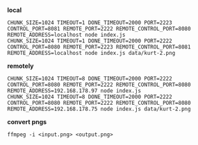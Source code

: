 

**local**

	CHUNK_SIZE=1024 TIMEOUT=1 DONE_TIMEOUT=2000 PORT=2223 CONTROL_PORT=8081 REMOTE_PORT=2222 REMOTE_CONTROL_PORT=8080 REMOTE_ADDRESS=localhost node index.js
	CHUNK_SIZE=1024 TIMEOUT=1 DONE_TIMEOUT=2000 PORT=2222 CONTROL_PORT=8080 REMOTE_PORT=2223 REMOTE_CONTROL_PORT=8081 REMOTE_ADDRESS=localhost node index.js data/kurt-2.png

**remotely**

	CHUNK_SIZE=1024 TIMEOUT=8 DONE_TIMEOUT=2000 PORT=2222 CONTROL_PORT=8080 REMOTE_PORT=2222 REMOTE_CONTROL_PORT=8080 REMOTE_ADDRESS=192.168.178.97 node index.js
	CHUNK_SIZE=1024 TIMEOUT=8 DONE_TIMEOUT=2000 PORT=2222 CONTROL_PORT=8080 REMOTE_PORT=2222 REMOTE_CONTROL_PORT=8080 REMOTE_ADDRESS=192.168.178.75 node index.js data/kurt-2.png

**convert pngs**

	ffmpeg -i <input.png> <output.png>
